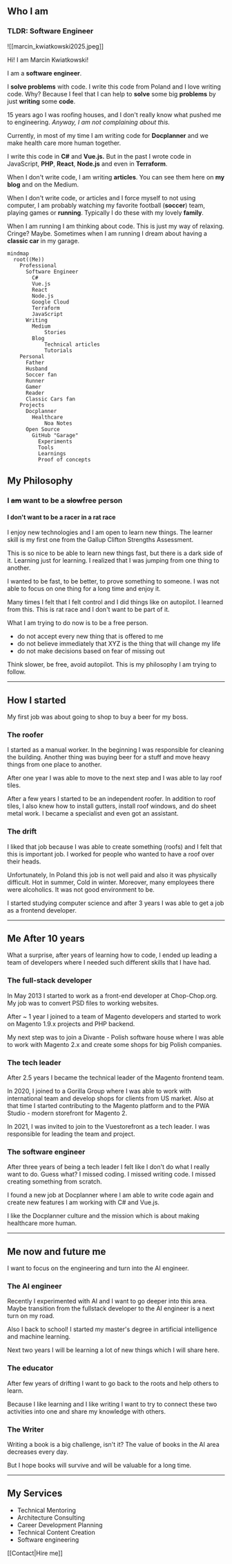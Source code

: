 ## Who I am

### TLDR: Software Engineer

![[marcin_kwiatkowski2025.jpeg]]

Hi! I am Marcin Kwiatkowski!

I am a **software engineer**.

I **solve problems** with code. I write this code from Poland and I love writing code. Why? Because I feel that I can help to **solve** some big **problems** by just **writing** some **code**.

15 years ago I was roofing houses, and I don't really know what pushed me to engineering. _Anyway, I am not complaining about this._

Currently, in most of my time I am writing code for **Docplanner** and we make health care more human together.

I write this code in **C#** and **Vue.js.** But in the past I wrote code in JavaScript, **PHP**, **React**, **Node.js** and even in **Terraform**.

When I don't write code, I am writing **articles**. You can see them here on **my blog** and on the Medium.

When I don't write code, or articles and I force myself to not using computer, I am probably watching my favorite football (**soccer**) team, playing games or **running**. Typically I do these with my lovely **family**.

When I am running I am thinking about code. This is just my way of relaxing. Cringe? Maybe. Sometimes when I am running I dream about having a **classic car** in my garage.

```mermaid
mindmap
  root((Me))
    Professional
      Software Engineer
        C#
        Vue.js
        React
        Node.js
        Google Cloud
        Terraform
        JavaScript
      Writing
        Medium
            Stories
        Blog
            Technical articles
            Tutorials
    Personal
      Father
      Husband
      Soccer fan
      Runner
      Gamer
      Reader
      Classic Cars fan
    Projects
      Docplanner
        Healthcare
            Noa Notes
      Open Source
        GitHub "Garage"
          Experiments
          Tools
          Learnings
          Proof of concepts
```

## My Philosophy

### I ~~am~~ want to be a ~~slow~~free person

#### I don't want to be a racer in a rat race

I enjoy new technologies and I am open to learn new things. The learner skill is my first one from the Gallup Clifton Strengths Assessment.

This is so nice to be able to learn new things fast, but there is a dark side of it. Learning just for learning. I realized that I was jumping from one thing to another.

I wanted to be fast, to be better, to prove something to someone. I was not able to focus on one thing for a long time and enjoy it.

Many times I felt that I felt control and I did things like on autopilot. I learned from this. This is rat race and I don't want to be part of it.

What I am trying to do now is to be a free person.

- do not accept every new thing that is offered to me
- do not believe immediately that XYZ is the thing that will change my life
- do not make decisions based on fear of missing out

Think slower, be free, avoid autopilot. This is my philosophy I am trying to follow.

---

## How I started

My first job was about going to shop to buy a beer for my boss.

### The roofer

I started as a manual worker. In the beginning I was responsible for cleaning the building. Another thing was buying beer for a stuff and move heavy things from one place to another.

After one year I was able to move to the next step and I was able to lay roof tiles.

After a few years I started to be an independent roofer. In addition to roof tiles, I also knew how to install gutters, install roof windows, and do sheet metal work. I became a specialist and even got an assistant.

### The drift

I liked that job because I was able to create something (roofs) and I felt that this is important job. I worked for people who wanted to have a roof over their heads.

Unfortunately, In Poland this job is not well paid and also it was physically difficult. Hot in summer, Cold in winter. Moreover, many employees there were alcoholics. It was not good environment to be.

I started studying computer science and after 3 years I was able to get a job as a frontend developer.

---

## Me After 10 years

What a surprise, after years of learning how to code, I ended up leading a team of developers where I needed such different skills that I have had.

### The full-stack developer

In May 2013 I started to work as a front-end developer at Chop-Chop.org. My job was to convert PSD files to working websites.

After ~ 1 year I joined to a team of Magento developers and started to work on Magento 1.9.x projects and PHP backend.

My next step was to join a Divante - Polish software house where I was able to work with Magento 2.x and create some shops for big Polish companies.

### The tech leader

After 2.5 years I became the technical leader of the Magento frontend team.

In 2020, I joined to a Gorilla Group where I was able to work with international team and develop shops for clients from US market. Also at that time I started contributing to the Magento platform and to the PWA Studio - modern storefront for Magento 2.

In 2021, I was invited to join to the Vuestorefront as a tech leader. I was responsible for leading the team and project.

### The software engineer

After three years of being a tech leader I felt like I don't do what I really want to do. Guess what? I missed coding. I missed writing code. I missed creating something from scratch.

I found a new job at Docplanner where I am able to write code again and create new features I am working with C# and Vue.js.

I like the Docplanner culture and the mission which is about making healthcare more human.

---

## Me now and future me

I want to focus on the engineering and turn into the AI engineer.

### The AI engineer

Recently I experimented with AI and I want to go deeper into this area. Maybe transition from the fullstack developer to the AI engineer is a next turn on my road.

Also I back to school! I started my master's degree in artificial intelligence and machine learning.

Next two years I will be learning a lot of new things which I will share here.

### The educator

After few years of drifting I want to go back to the roots and help others to learn.

Because I like learning and I like writing I want to try to connect these two activities into one and share my knowledge with others.

### The Writer

Writing a book is a big challenge, isn't it? The value of books in the AI area decreases every day.

But I hope books will survive and will be valuable for a long time.

---

## My Services

- Technical Mentoring
- Architecture Consulting
- Career Development Planning
- Technical Content Creation
- Software engineering

[[Contact|Hire me]]
